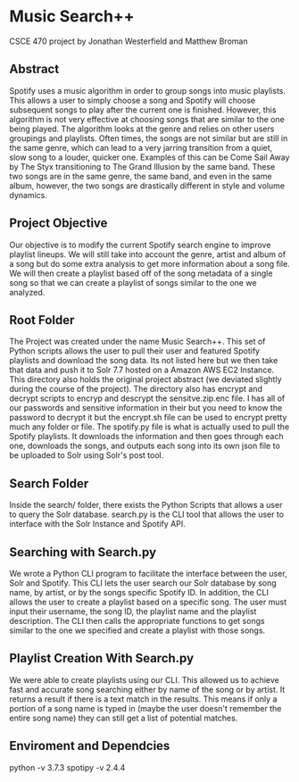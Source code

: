 # Music Search++
CSCE 470 project by Jonathan Westerfield and Matthew Broman

## Abstract
Spotify uses a music algorithm in order to group songs into music
playlists. This allows a user to simply choose a song and Spotify will
choose subsequent songs to play after the current one is finished.
However, this algorithm is not very effective at choosing songs that are
similar to the one being played. The algorithm looks at the genre and
relies on other users groupings and playlists. Often times, the songs
are not similar but are still in the same genre, which can lead to a
very jarring transition from a quiet, slow song to a louder, quicker
one. Examples of this can be Come Sail Away by The Styx transitioning to
The Grand Illusion by the same band. These two songs are in the same
genre, the same band, and even in the same album, however, the two songs
are drastically different in style and volume dynamics.

## Project Objective
Our objective is to modify the current Spotify search engine to improve 
playlist lineups. We will still take into account the genre, artist and 
album of a song but do some extra analysis to get more information about 
a song file. We will then create a playlist based off of the song 
metadata of a single song so that we can create a playlist of songs 
similar to the one we analyzed.

## Root Folder
The Project was created under the name Music Search++. This set of Python scripts allows the user to
pull their user and featured Spotify playlists and download the song data. Its not listed here but
we then take that data and push it to Solr 7.7 hosted on a Amazon AWS EC2 Instance. This directory 
also holds the original project abstract (we deviated slightly during the course of the project).
The directory also has encrypt and decrypt scripts to encryp and descrypt the sensitve.zip.enc
file. I has all of our passwords and sensitive information in their but you need to know the
password to decrypt it but the encrypt.sh file can be used to encrypt pretty much any folder or file.
The spotify.py file is what is actually used to pull the Spotify playlists. It downloads the information
and then goes through each one, downloads the songs, and outputs each song into its own json file
to be uploaded to Solr using Solr's post tool.

## Search Folder
Inside the search/ folder, there exists the Python Scripts that allows a user to query the Solr database.
search.py is the CLI tool that allows the user to interface with the Solr Instance and Spotify API.

## Searching with Search.py
We wrote a Python CLI program to facilitate the interface between the user, Solr and Spotify. This CLI 
lets the user search our Solr database by song name, by artist, or by the songs specific Spotify ID. In 
addition, the CLI allows the user to create a playlist based on a specific song. The user must input 
their username, the song ID, the playlist name and the playlist description. The CLI then calls the 
appropriate functions to get songs similar to the one we specified and create a playlist with those songs.

## Playlist Creation With Search.py
We were able to create playlists using our CLI. This allowed us to achieve fast and accurate song 
searching either by name of the song or by artist. It returns a result if there is a text match in the 
results. This means if only a portion of a song name is typed in (maybe the user doesn't remember the 
entire song name) they can still get a list of potential matches.

## Enviroment and Dependcies 
python -v 3.7.3
spotipy -v 2.4.4
